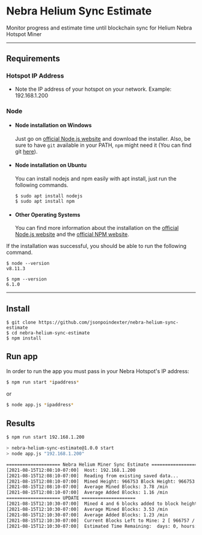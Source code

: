 # Nebra Helium Sync Estimate

Monitor progress and estimate time until blockchain sync for Helium Nebra Hotspot Miner

---
## Requirements

### Hotspot IP Address
 - Note the IP address of your hotspot on your network. Example: 192.168.1.200

### Node
- #### Node installation on Windows

  Just go on [official Node.js website](https://nodejs.org/) and download the installer.
Also, be sure to have `git` available in your PATH, `npm` might need it (You can find git [here](https://git-scm.com/)).

- #### Node installation on Ubuntu

  You can install nodejs and npm easily with apt install, just run the following commands.

      $ sudo apt install nodejs
      $ sudo apt install npm

- #### Other Operating Systems
  You can find more information about the installation on the [official Node.js website](https://nodejs.org/) and the [official NPM website](https://npmjs.org/).

If the installation was successful, you should be able to run the following command.

    $ node --version
    v8.11.3

    $ npm --version
    6.1.0

---

## Install

    $ git clone https://github.com/jsonpoindexter/nebra-helium-sync-estimate
    $ cd nebra-helium-sync-estimate
    $ npm install

## Run app
In order to run the app you must pass in your Nebra Hotspot's IP address:

  ```bash
  $ npm run start *ipaddress*
  ```
  
  or
  
  ```bash
  $ node app.js *ipaddress*
  ```

## Results
```bash
$ npm run start 192.168.1.200

> nebra-helium-sync-estimate@1.0.0 start
> node app.js "192.168.1.200"

==================== Nebra Helium Miner Sync Estimate ====================
[2021-08-15T12:08:10-07:00]  Host: 192.168.1.200
[2021-08-15T12:08:10-07:00]  Reading from existing saved data...
[2021-08-15T12:08:10-07:00]  Mined Height: 966753 Block Height: 966753
[2021-08-15T12:08:10-07:00]  Average Mined Blocks: 3.78 /min
[2021-08-15T12:08:10-07:00]  Average Added Blocks: 1.16 /min
==================== UPDATE ====================
[2021-08-15T12:10:30-07:00]  Mined 4 and 6 blocks added to block height  197 in 197 seconds
[2021-08-15T12:10:30-07:00]  Average Mined Blocks: 3.53 /min
[2021-08-15T12:10:30-07:00]  Average Added Blocks: 1.23 /min
[2021-08-15T12:10:30-07:00]  Current Blocks Left to Mine: 2 [ 966757 / 966759 ] 1.22 b/mpm 1.83 b/apm 0.61 Δ
[2021-08-15T12:10:30-07:00]  Estimated Time Remaining:  days: 0, hours: 0, minutes: 0, seconds: 52
```


